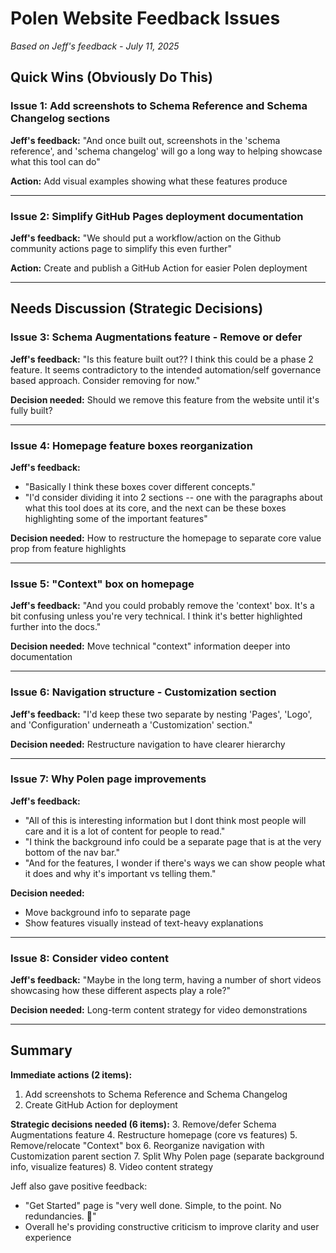# Polen Website Feedback Issues

_Based on Jeff's feedback - July 11, 2025_

## Quick Wins (Obviously Do This)

### Issue 1: Add screenshots to Schema Reference and Schema Changelog sections

**Jeff's feedback:** "And once built out, screenshots in the 'schema reference', and 'schema changelog' will go a long way to helping showcase what this tool can do"

**Action:** Add visual examples showing what these features produce

---

### Issue 2: Simplify GitHub Pages deployment documentation

**Jeff's feedback:** "We should put a workflow/action on the Github community actions page to simplify this even further"

**Action:** Create and publish a GitHub Action for easier Polen deployment

---

## Needs Discussion (Strategic Decisions)

### Issue 3: Schema Augmentations feature - Remove or defer

**Jeff's feedback:** "Is this feature built out?? I think this could be a phase 2 feature. It seems contradictory to the intended automation/self governance based approach. Consider removing for now."

**Decision needed:** Should we remove this feature from the website until it's fully built?

---

### Issue 4: Homepage feature boxes reorganization

**Jeff's feedback:**

- "Basically I think these boxes cover different concepts."
- "I'd consider dividing it into 2 sections -- one with the paragraphs about what this tool does at its core, and the next can be these boxes highlighting some of the important features"

**Decision needed:** How to restructure the homepage to separate core value prop from feature highlights

---

### Issue 5: "Context" box on homepage

**Jeff's feedback:** "And you could probably remove the 'context' box. It's a bit confusing unless you're very technical. I think it's better highlighted further into the docs."

**Decision needed:** Move technical "context" information deeper into documentation

---

### Issue 6: Navigation structure - Customization section

**Jeff's feedback:** "I'd keep these two separate by nesting 'Pages', 'Logo', and 'Configuration' underneath a 'Customization' section."

**Decision needed:** Restructure navigation to have clearer hierarchy

---

### Issue 7: Why Polen page improvements

**Jeff's feedback:**

- "All of this is interesting information but I dont think most people will care and it is a lot of content for people to read."
- "I think the background info could be a separate page that is at the very bottom of the nav bar."
- "And for the features, I wonder if there's ways we can show people what it does and why it's important vs telling them."

**Decision needed:**

- Move background info to separate page
- Show features visually instead of text-heavy explanations

---

### Issue 8: Consider video content

**Jeff's feedback:** "Maybe in the long term, having a number of short videos showcasing how these different aspects play a role?"

**Decision needed:** Long-term content strategy for video demonstrations

---

## Summary

**Immediate actions (2 items):**

1. Add screenshots to Schema Reference and Schema Changelog
2. Create GitHub Action for deployment

**Strategic decisions needed (6 items):**
3. Remove/defer Schema Augmentations feature
4. Restructure homepage (core vs features)
5. Remove/relocate "Context" box
6. Reorganize navigation with Customization parent section
7. Split Why Polen page (separate background info, visualize features)
8. Video content strategy

Jeff also gave positive feedback:

- "Get Started" page is "very well done. Simple, to the point. No redundancies. 👏"
- Overall he's providing constructive criticism to improve clarity and user experience
